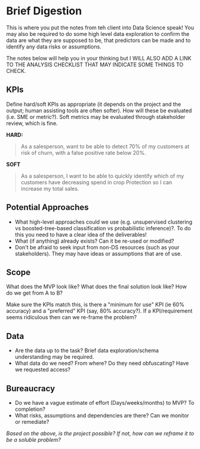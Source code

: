 # Brief Digestion

This is where you put the notes from teh client into Data Science speak! You 
may also be required to do some high level data exploration to confirm the data
are what they are supposed to be, that predictors can be made and to identify any
data risks or assumptions. 

The notes below will help you in your thinking but I WILL ALSO ADD A LINK TO THE 
ANALYSIS CHECKLIST THAT MAY INDICATE SOME THINGS TO CHECK. 

## KPIs
Define hard/soft KPIs as appropriate (it depends on the project and the output; 
human assisting tools are often softer). How will these be evaluated (i.e. SME or metric?).
Soft metrics may be evaluated through stakeholder review, which is fine. 

**HARD:** 
> As a salesperson, want to be able to detect 70% of my customers at risk of churn, 
> with a false positive rate below 20%. 

**SOFT**
> As a salesperson, I want to be able to quickly identify which of my customers have decreasing 
> spend in crop Protection so I can increase my total sales.

## Potential Approaches
* What high-level approaches could we use (e.g. unsupervised clustering vs boosted-tree-based 
classification vs probabilistic inference)?. To do this you need to have a clear idea of the 
deliverables! 
* What (if anything) already exists? Can it be re-used or modified?  
* Don't be afraid to seek input from non-DS resources (such as your stakeholders). They may 
have ideas or assumptions that are of use. 

## Scope
What does the MVP look like? What does the final solution look like? How do we get from 
A to B?

Make sure the KPIs match this, is there a "minimum for use" KPI (ie 60% accuracy) and a 
"preferred" KPI (say, 80% accuracy?). If a KPI/requirement seems ridiculous then can we 
re-frame the problem? 

## Data
* Are the data up to the task? Brief data exploration/schema understanding may be required. 
* What data do we need? From where? Do they need obfuscating? Have we requested access? 

## Bureaucracy
* Do we have a vague estimate of effort (Days/weeks/months) to MVP? To completion? 
* What risks, assumptions and dependencies are there? Can we monitor or remediate? 

*Based on the above, is the project possible? If not, how can we reframe it to be a soluble problem?*  